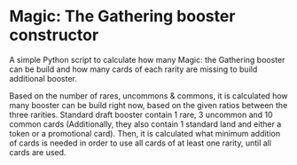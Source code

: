 # Magic: The Gathering booster constructor
A simple Python script to calculate how many Magic: the Gathering booster can be build and how many cards of each rarity are missing to build additional booster.

Based on the number of rares, uncommons & commons, it is calculated how many booster can be build right now, based on the given ratios between the three rarities.
Standard draft booster contain 1 rare, 3 uncommon and 10 common cards (Additionally, they also contain 1 standard land and either a token or a promotional card).
Then, it is calculated what minimum addition of cards is needed in order to use all cards of at least one rarity, until all cards are used.
